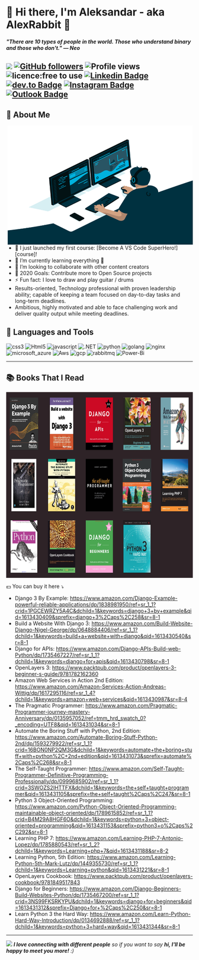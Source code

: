 # 👋 Hi there, I'm Aleksandar - aka AlexRabbit 🐰

#### *"There are 10 types of people in the world. Those who understand binary and those who don't." — Neo*

![](https://visitor-badge.glitch.me/badge?page_id=github.com/supersaiyane) [![GitHub followers](https://img.shields.io/github/followers/supersaiyane?label=Follow&style=social)](https://github.com/supersaiyane/?tab=follow) ![Profile views](https://gpvc.arturio.dev/supersaiyane) ![licence:free to use](https://img.shields.io/badge/licence-free--to--use-blue) [![Linkedin Badge](https://img.shields.io/badge/-gurpreetsingh89-blue?style=flat&logo=Linkedin&logoColor=white&link=https://www.linkedin.com/in/gurpreetsingh89/)](https://www.linkedin.com/in/gurpreetsingh89/) [![dev.to Badge](https://img.shields.io/badge/-@gurpreetsingh-000000?style=flat&labelColor=000000&logo=dev.to&link=https://dev.to/gurpreetsingh)](https://dev.to/gurpreetsingh) [![Instagram Badge](https://img.shields.io/badge/-lyfzcool89-purple?style=flat&logo=instagram&logoColor=white&link=https://instagram.com/lyfzcool89/)](https://instagram.com/lyfzcool89) [![Outlook Badge](https://img.shields.io/badge/-gurpreet.singh-c14438?style=flat&logo=microsoft-outlook&logoColor=white&link=mailto:gurpreet.singh_89@outlook.com)](mailto:gurpreet.singh_89@outlook.com)
---

## 📝 About Me

<img align="right" src="Resources/gifs/code.gif" width="500" height="320" />


- 🔭 I just launched my first course: [Become A VS Code SuperHero!][course]!
- 🌱 I’m currently learning everything 🤣
- 👯 I’m looking to collaborate with other content creators
- 🥅 2020 Goals: Contribute more to Open Source projects
- ⚡ Fun fact: I love to draw and play guitar / drums
- Results-oriented, Technology professional with proven leadership ability; capable of keeping a team focused on day-to-day tasks and long-term deadlines.
- Ambitious, highly motivated and able to face challenging work and deliver quality output while meeting deadlines. 

<h2>🚀 Languages and Tools</h2>
<p align="left">
<img src="https://img.shields.io/badge/Python-14354C?style=for-the-badge&logo=python&logoColor=white" alt="css3" />
<img src="https://img.shields.io/badge/Django-092E20?style=for-the-badge&logo=django&logoColor=white" alt="Html5"/>
<img src="https://img.shields.io/badge/JavaScript-F7DF1E?style=for-the-badge&logo=javascript&logoColor=black" alt="javascript"/>
<img src="https://img.shields.io/badge/HTML5-E34F26?style=for-the-badge&logo=html5&logoColor=white" alt=".NET" />
<img src="https://img.shields.io/badge/CSS3-1572B6?style=for-the-badge&logo=css3&logoColor=white" alt="python"  />
<img src="https://img.shields.io/badge/SQLite-07405E?style=for-the-badge&logo=sqlite&logoColor=white" alt="golang"  />
<img src="https://img.shields.io/badge/MySQL-00000F?style=for-the-badge&logo=mysql&logoColor=white" alt="nginx"  />
<img src="https://img.shields.io/badge/PostgreSQL-316192?style=for-the-badge&logo=postgresql&logoColor=white" alt="microsoft_azure" />
<img src="https://img.shields.io/badge/Amazon_AWS-232F3E?style=for-the-badge&logo=amazon-aws&logoColor=white" alt="Aws"  />
<img src="https://img.shields.io/badge/PHP-777BB4?style=for-the-badge&logo=php&logoColor=white" alt="gcp"  />
<img src="https://img.shields.io/badge/React-20232A?style=for-the-badge&logo=react&logoColor=61DAFB" alt="rabbitmq"  />
<img src="https://img.shields.io/badge/Bootstrap-563D7C?style=for-the-badge&logo=bootstrap&logoColor=white" alt="Power-Bi"  />
<!-- <img src="Resources/svgicons/visualstudio_code-icon.svg" alt="VS-Code" width="45" height="45" />
<img src="Resources/svgicons/bitbucket-icon.svg" alt="BitBucket" width="45" height="45" />
<img src="Resources/svgicons/gitlab-icon.svg" alt="Gitlab" width="45" height="45" />
<img src="Resources/svgicons/github-icon.svg" alt="Github" width="45" height="45" />
<img src="Resources/svgicons/rabbitmq-icon.svg" alt="rabbitmq" width="45" height="45" />
<img src="Resources/svgicons/apache_kafka-icon.svg" alt="Kafka" width="45" height="45" />
<img src="Resources/svgicons/kubernetes-icon.svg" alt="Kubernetes" width="45" height="45" />
<img src="Resources/svgicons/influxdata-icon.svg" alt="InfluxData" width="45" height="45" />
<img src="Resources/svgicons/docker-icon.svg" alt="Docker" width="45" height="45" />
<img src="Resources/svgicons/prometheusio-icon.svg" alt="prometheusio" width="45" height="45" />
<img src="Resources/svgicons/elasticco_logstash-icon.svg" alt="logstash" width="45" height="45" />
<img src="Resources/svgicons/ansible-icon.svg" alt="Ansible" width="45" height="45" />
<img src="Resources/svgicons/consulio-icon.svg" alt="Consul" width="45" height="45" />
<img src="Resources/svgicons/mariadb-icon.svg" alt="MariaDb" width="45" height="45" />
<img src="Resources/svgicons/jenkins-icon.svg" alt="Jenkins" width="45" height="45" />
<img src="Resources/svgicons/jaegertracingio-icon.svg" alt="Jaeger" width="45" height="45" />
<img src="Resources/svgicons/mysql-icon.svg" alt="mysql" width="45" height="45" />
<img src="Resources/svgicons/elastic-icon.svg" alt="Elastic" width="45" height="45" />
<img src="Resources/svgicons/memcached-icon.svg" alt="Memcached" width="45" height="45" />
<img src="Resources/svgicons/redis-original-wordmark.svg" alt="redis" width="45" height="45" />
<img src="Resources/svgicons/npmjs-ar21.svg" alt="NPM" width="45" height="45" />
<img src="Resources/svgicons/phpmyadmin-icon.svg" alt="PHPmyAdmin" width="45" height="45" />
<img src="Resources/svgicons/mongodb-icon.svg" alt="mongodb" width="45" height="45" />
<img src="Resources/svgicons/couchbase-icon.svg" alt="Couchbase" width="45" height="45" /> -->
</p>

---
## 📚 Books That I Read


<img align="center" src="Resources/gifs/books.jpg" width="800" height="500" />
<br>

💵 You can buy it here ⤵️

* Django 3 By Example: 
https://www.amazon.com/Django-Example-powerful-reliable-applications/dp/1838981950/ref=sr_1_1?crid=1PGCEWRZY5A4C&dchild=1&keywords=django+3+by+example&qid=1613430409&sprefix=django+3%2Caps%2C258&sr=8-1
* Build a Website With Django 3:
https://www.amazon.com/Build-Website-Django-Nigel-George/dp/0648884406/ref=sr_1_1?dchild=1&keywords=build+a+website+with+django&qid=1613430540&sr=8-1
* Django for APIs: https://www.amazon.com/Django-APIs-Build-web-Python/dp/1735467227/ref=sr_1_1?dchild=1&keywords=django+for+apis&qid=1613430798&sr=8-1
* OpenLayers 3: https://www.packtpub.com/product/openlayers-3-beginner-s-guide/9781782162360
* Amazon Web Services in Action 2nd Edition: https://www.amazon.com/Amazon-Services-Action-Andreas-Wittig/dp/1617295116/ref=sr_1_4?dchild=1&keywords=amazon+web+services&qid=1613430987&sr=8-4
* The Pragmatic Programmer: https://www.amazon.com/Pragmatic-Programmer-journey-mastery-Anniversary/dp/0135957052/ref=tmm_hrd_swatch_0?_encoding=UTF8&qid=1613431034&sr=8-1
* Automate the Boring Stuff with Python, 2nd Edition: https://www.amazon.com/Automate-Boring-Stuff-Python-2nd/dp/1593279922/ref=sr_1_1?crid=16BON0NP2QM3G&dchild=1&keywords=automate+the+boring+stuff+with+python%2C+2nd+edition&qid=1613431073&sprefix=automate%2Caps%2C268&sr=8-1
* The Self-Taught Programmer: https://www.amazon.com/Self-Taught-Programmer-Definitive-Programming-Professionally/dp/0999685902/ref=sr_1_1?crid=3SWOZS2IHTTFX&dchild=1&keywords=the+self+taught+programmer&qid=1613431105&sprefix=the+self+taught%2Caps%2C247&sr=8-1
* Python 3 Object-Oriented Programming: https://www.amazon.com/Python-Object-Oriented-Programming-maintainable-object-oriented/dp/1789615852/ref=sr_1_1?crid=B4M29A8HGF6O&dchild=1&keywords=python+3+object-oriented+programming&qid=1613431153&sprefix=python3+o%2Caps%2C292&sr=8-1
* Learning PHP 7: https://www.amazon.com/Learning-PHP-7-Antonio-Lopez/dp/1785880543/ref=sr_1_2?dchild=1&keywords=Learning+php+7&qid=1613431188&sr=8-2
* Learning Python, 5th Edition: https://www.amazon.com/Learning-Python-5th-Mark-Lutz/dp/1449355730/ref=sr_1_1?dchild=1&keywords=Learning+python&qid=1613431221&sr=8-1
* OpenLayers Cookbook: https://www.packtpub.com/product/openlayers-cookbook/9781849517843
* Django for Beginners: https://www.amazon.com/Django-Beginners-Build-Websites-Python/dp/1735467200/ref=sr_1_1?crid=3NS99FKSRKYPU&dchild=1&keywords=django+for+beginners&qid=1613431312&sprefix=Django+for+%2Caps%2C250&sr=8-1
* Learn Python 3 the Hard Way: https://www.amazon.com/Learn-Python-Hard-Way-Introduction/dp/0134692888/ref=sr_1_1?dchild=1&keywords=python+3+hard+way&qid=1613431344&sr=8-1



---
<img src="https://media.giphy.com/media/LnQjpWaON8nhr21vNW/giphy.gif" width="60"> <em><b>I love connecting with different people</b> so if you want to say <b>hi, I'll be happy to meet you more!</b> :)</em>

